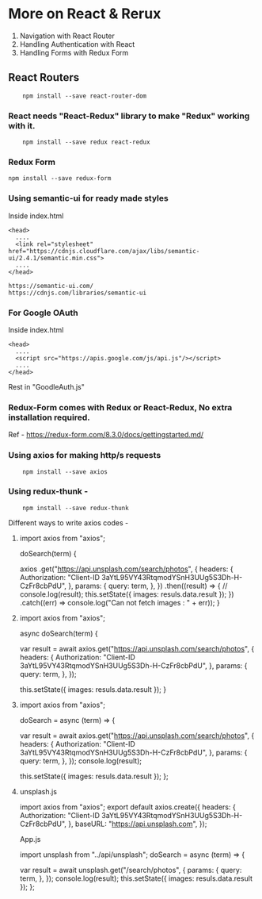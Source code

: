 # More on React & Rerux

1. Navigation with React Router
2. Handling Authentication with React
3. Handling Forms with Redux Form

## React Routers

        npm install --save react-router-dom

### React needs "React-Redux" library to make "Redux" working with it.

        npm install --save redux react-redux

### Redux Form

    npm install --save redux-form

### Using semantic-ui for ready made styles

Inside index.html

    <head>
      ....
      <link rel="stylesheet" href="https://cdnjs.cloudflare.com/ajax/libs/semantic-ui/2.4.1/semantic.min.css">
      ....
    </head>

    https://semantic-ui.com/
    https://cdnjs.com/libraries/semantic-ui

### For Google OAuth

Inside index.html

    <head>
      ....
      <script src="https://apis.google.com/js/api.js"/></script>
      ....
    </head>

Rest in "GoodleAuth.js"

### Redux-Form comes with Redux or React-Redux, No extra installation required.

Ref - https://redux-form.com/8.3.0/docs/gettingstarted.md/

### Using axios for making http/s requests

        npm install --save axios

### Using redux-thunk -

        npm install --save redux-thunk

Different ways to write axios codes -

1.  import axios from "axios";

    doSearch(term) {

    axios
    .get("https://api.unsplash.com/search/photos", {
    headers: {
    Authorization:
    "Client-ID 3aYtL95VY43RtqmodYSnH3UUg5S3Dh-H-CzFr8cbPdU",
    },
    params: {
    query: term,
    },
    })
    .then((result) => {
    // console.log(result);
    this.setState({ images: resuls.data.result });
    })
    .catch((err) => console.log("Can not fetch images : " + err));
    }

2.  import axios from "axios";

    async doSearch(term) {

    var result = await axios.get("https://api.unsplash.com/search/photos", {
    headers: {
    Authorization: "Client-ID 3aYtL95VY43RtqmodYSnH3UUg5S3Dh-H-CzFr8cbPdU",
    },
    params: {
    query: term,
    },
    });

    this.setState({ images: resuls.data.result });
    }

3.  import axios from "axios";

    doSearch = async (term) => {

    var result = await axios.get("https://api.unsplash.com/search/photos", {
    headers: {
    Authorization: "Client-ID 3aYtL95VY43RtqmodYSnH3UUg5S3Dh-H-CzFr8cbPdU",
    },
    params: {
    query: term,
    },
    });
    console.log(result);

    this.setState({ images: resuls.data.result });
    };

4.  unsplash.js

    import axios from "axios";
    export default axios.create({
    headers: {
    Authorization: "Client-ID 3aYtL95VY43RtqmodYSnH3UUg5S3Dh-H-CzFr8cbPdU",
    },
    baseURL: "https://api.unsplash.com",
    });

    App.js

    import unsplash from "../api/unsplash";
    doSearch = async (term) => {

    var result = await unsplash.get("/search/photos", {
    params: {
    query: term,
    },
    });
    console.log(result);
    this.setState({ images: resuls.data.result });
    };
